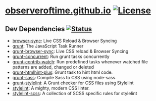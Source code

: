 # [observeroftime.github.io](https://observeroftime.github.io) [![License][LicenseSVG]](./LICENSE)

## Dev Dependencies [![Status][StatusSVG]][StatusURL]

- [browser-sync](https://ghub.io/browser-sync): Live CSS Reload &amp; Browser Syncing
- [grunt](https://ghub.io/grunt): The JavaScript Task Runner
- [grunt-browser-sync](https://ghub.io/grunt-browser-sync): Live CSS reload &amp; Browser Syncing
- [grunt-concurrent](https://ghub.io/grunt-concurrent): Run grunt tasks concurrently
- [grunt-contrib-watch](https://ghub.io/grunt-contrib-watch): Run predefined tasks whenever watched file patterns are added, changed or deleted
- [grunt-htmlhint-plus](https://ghub.io/grunt-htmlhint-plus): Grunt task to hint html code.
- [grunt-sass](https://ghub.io/grunt-sass): Compile Sass to CSS using node-sass
- [grunt-stylelint](https://ghub.io/grunt-stylelint): A Grunt checker for CSS files using Stylelint
- [stylelint](https://ghub.io/stylelint): A mighty, modern CSS linter.
- [stylelint-scss](https://ghub.io/stylelint-scss): A collection of SCSS specific rules for stylelint

[LicenseSVG]: https://img.shields.io/badge/License-Apache--2.0-orange.svg
[StatusSVG]: https://david-dm.org/ObserverOfTime/observeroftime.github.io/dev-status.svg
[StatusURL]: https://david-dm.org/ObserverOfTime/observeroftime.github.io?type=dev

